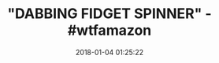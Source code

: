 ---
title: '"DABBING FIDGET SPINNER" - #wtfamazon'
name: Kids Dab Fidget Spinner T-Shirt Cool Dabbing Tee 10 Asphalt
date: '2018-01-04 01:25:22'
buy_now: >-
  https://www.amazon.com/Fidget-Spinner-T-Shirt-Dabbing-Asphalt/dp/B074D5HRYG?psc=1&SubscriptionId=AKIAIA5RBQIWQVTCUEUQ&tag=coldcutdeals-20&linkCode=xm2&camp=2025&creative=165953&creativeASIN=B074D5HRYG
description_markdown: |+
  Kids Dab Fidget Spinner T-Shirt Cool Dabbing Tee 10 Asphalt

    - This "Dab Fidget Spinner t shirt" is a fusion between the Fidget spinner and the Dab move.Every teenager and kid will love to sport this cool dab t shirt. Makes a perfect gift for a teenager or kid on a Birthday,Christmas or Halloween.

    - Our spinner dab tee shirt is designed to be FIT. For a more LOOSE FIT,please order a SIZE UP.This tshirt comes in all sizes for men,women,boys and girls.

    - Lightweight, Classic fit, Double-needle sleeve and bottom hem

tweet_id_str: '948727019059150848'
price: $17.99
you_save: ''
asin: B074D5HRYG
image: 'https://images-na.ssl-images-amazon.com/images/I/41BKByST15L.jpg'

---